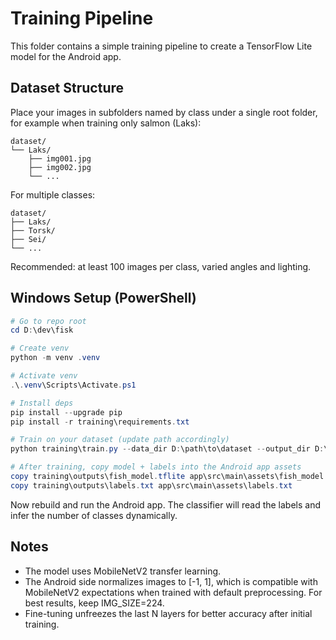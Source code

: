 # Training Pipeline

This folder contains a simple training pipeline to create a TensorFlow Lite model for the Android app.

## Dataset Structure

Place your images in subfolders named by class under a single root folder, for example when training only salmon (Laks):

```
dataset/
└── Laks/
    ├── img001.jpg
    ├── img002.jpg
    └── ...
```

For multiple classes:

```
dataset/
├── Laks/
├── Torsk/
├── Sei/
└── ...
```

Recommended: at least 100 images per class, varied angles and lighting.

## Windows Setup (PowerShell)

```powershell
# Go to repo root
cd D:\dev\fisk

# Create venv
python -m venv .venv

# Activate venv
.\.venv\Scripts\Activate.ps1

# Install deps
pip install --upgrade pip
pip install -r training\requirements.txt

# Train on your dataset (update path accordingly)
python training\train.py --data_dir D:\path\to\dataset --output_dir D:\dev\fisk\training\outputs --epochs 12

# After training, copy model + labels into the Android app assets
copy training\outputs\fish_model.tflite app\src\main\assets\fish_model.tflite
copy training\outputs\labels.txt app\src\main\assets\labels.txt
```

Now rebuild and run the Android app. The classifier will read the labels and infer the number of classes dynamically.

## Notes

- The model uses MobileNetV2 transfer learning.
- The Android side normalizes images to [-1, 1], which is compatible with MobileNetV2 expectations when trained with default preprocessing. For best results, keep IMG_SIZE=224.
- Fine-tuning unfreezes the last N layers for better accuracy after initial training.
